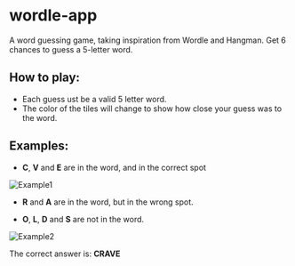 # wordle-app
A word guessing game, taking inspiration from Wordle and Hangman. 
Get 6 chances to guess a 5-letter word. 

## How to play:
- Each guess ust be a valid 5 letter word.
- The color of the tiles will change to show how close your guess was to the word.

## Examples:
- **C**, **V** and **E** are in the word, and in the correct spot

![Example1](https://i.imgur.com/GhqKaCQ.png)

- **R** and **A** are in the word, but in the wrong spot. 

- **O**, **L**, **D** and **S** are not in the word.

![Example2](https://i.imgur.com/lNncpJD.png)


The correct answer is: **CRAVE**